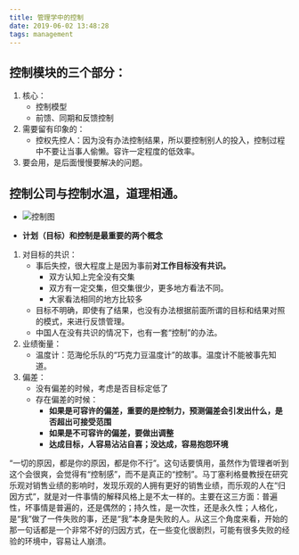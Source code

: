 ```yaml
---
title: 管理学中的控制
date: 2019-06-02 13:48:28
tags: management
---
```


## 控制模块的三个部分：
1. 核心：
	- 控制模型
	- 前馈、同期和反馈控制
2. 需要留有印象的：
	- 控权先控人：因为没有办法控制结果，所以要控制别人的投入，控制过程中不要让当事人偷懒。容许一定程度的低效率。
3. 要会用，是后面慢慢要解决的问题。


## 控制公司与控制水温，道理相通。

* ![控制图](imgs/control.jpeg)

* **计划（目标）和控制是最重要的两个概念**
1. 对目标的共识：
	- 事后失控，很大程度上是因为事前**对工作目标没有共识。**
		- 双方认知上完全没有交集
		- 双方有一定交集，但交集很少，更多地方看法不同。
		- 大家看法相同的地方比较多
	- 目标不明确，即使有了结果，也没有办法根据前面所谓的目标和结果对照的模式，来进行反馈管理。
	- 中国人在没有共识的情况下，也有一套“控制”的办法。
2. 业绩衡量：
	- 温度计：范海伦乐队的“巧克力豆温度计”的故事。温度计不能被事先知道。
3. 偏差：
	- 没有偏差的时候，考虑是否目标定低了
	- 存在偏差的时候：
		- **如果是可容许的偏差，重要的是控制力，预测偏差会引发出什么，是否超出可接受范围**
		- **如果是不可容许的偏差，要做出调整**
		- **达成目标，人容易沾沾自喜；没达成，容易抱怨环境**



“一切的原因，都是你的原因，都是你不行”。这句话要慎用，虽然作为管理者听到这个会很爽，会觉得有“控制感”，而不是真正的“控制”。马丁塞利格曼教授在研究乐观对销售业绩的影响时，发现乐观的人拥有更好的销售业绩，而乐观的人在“归因方式”，就是对一件事情的解释风格上是不太一样的。主要在这三方面：普遍性，坏事情是普遍的，还是偶然的；持久性，是一次性，还是永久性；人格化，是“我”做了一件失败的事，还是“我”本身是失败的人。从这三个角度来看，开始的那一句话都是一个非常不好的归因方式，在一些变化很剧烈，可能有很多失败的经验的环境中，容易让人崩溃。


